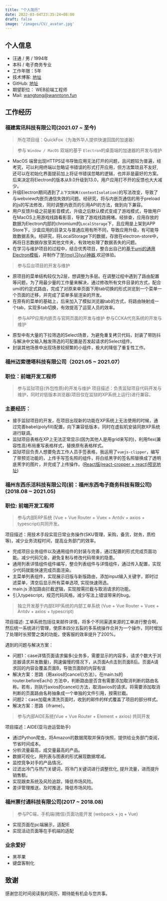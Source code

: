 ```yaml
---
title: "个人简历"
date: 2022-03-04T23:35:24+08:00
draft: false
image: '/images/CV/_avatar.jpg'
---
```


<!--more-->

## 个人信息
- 汪通 / 男 / 1994年
- 本科 / 电子商务专业
- 工作年限：5年
- 技术博客: [地址](https://wanntonn.github.io)
- GitHub: [地址](https://github.com/WannTonn)
- 期望职位： WEB前端工程师
- Mail: wangtong@wanntonn.fun

## 工作经历
### 福建紫讯科技有限公司(2021.07 ~ 至今)
> 所在项目组：QuickFox（为海外华人提供快速回国的加速器）

> 参与 `Window / MacOS` 双端的基于 `Electron`的桌面端的加速器的开发与维护
 - MacOS 端曾出现HTTPS证书导致应用无法打开的问题，且问题较为普遍，经考究，可以利用终端以忽略证书错误的形式打开应用，但方法繁琐且不友好, 还可以在初始化界面提前加上将证书错误忽略的逻辑，也并非是最好的方案。后来决定将Electron的版本从9.0升级到13.0，用户应用打不开的反馈也大大减少。
 - 升级Electron期间遇到了`上下文隔离(contextIsolation)`的写法改变，导致了与webview内嵌页通信失效的问题。经研究，将与内嵌页通信的用于preload的js的写法修改，同时调整内嵌页的引用API的方法，做到向下兼容。
 - 用户反馈升级之前是影音模式，升级之后默认模式变成了游戏模式，导致用户在MacOS上用游戏线路看影音，导致了游戏线路拥堵。经排查，应用存放的数据为Electron内部的chromium的`LocalStorage`下，且应用是上架到APP Store下，沙盒应用的目录又与普通应用有所不同，导致应用升级，有可能导致数据丢失。经研究，将LocalStorage下的数据，存放在electron-store中，再将日志数据存放至其他文件夹，有效地处理了数据丢失的问题。
 - 在学习与维护项目的过程中，结合优秀项目，整合出自己的[基于umi的通用Electron模板](https://github.com/WannTonn/electron-umi-template)，并制作了[学(mo)习(yu)神器](https://github.com/WannTonn/have-a-break),欢迎体验。
> 参与后台项目的开发与维护
 - 原项目的菜单结构较仅为2层，想调整为多层。在调整过程中遇到了路由配置等问题，为了用最少量的工作量来解决，通过修改所有文件目录的方式，配合umi的约定式路由，完成了对原来单页面下用tab切换的形式浏览到一个菜单一个页面的迁移，并完成了菜单多层渲染的开发。
 - 在原有的菜单的基础上，后来加入了模拟浏览器tab的方式，将路由映射成一个tab，实现多tab切换，有效提高了运营人员的效率。
> 参与APP应用内嵌页与官网页面的开发与维护
> 参与CCKA代充系统的开发与维护
 - 原型中有大量的下拉筛选的Select场景，为避免重复拷贝代码，封装了带防抖与解决中文输入触发筛选的可配置是否发起请求的Select组件。
 - 封装其他场景中出现场景较频繁的小组件，极大的降低了重复性工作。
### 福州迈索德塔科技有限公司（2021.05 ~ 2021.07）
### 职位：前端开发工程师
> 参与监狱项目(外包性质)的开发与维护
项目描述：负责监狱项目代码开发与维护，同时对低版本浏览器(项目仅在监狱的XP系统上运行)进行兼容。

### 主要经历：
 - 接手监狱项目的开发，在项目出现新的功能在XP系统上无法使用的时候，通过完善babel(polyfill)配置，向下兼容低版本，同时在虚拟机安装同款XP系统进行联调。
 - 监狱项目表格在XP上无法正常显示(因为其他人是用grid来写的)，利用flex(兼容性高)布局重写表格样式，替换原有表格样式。
 - 监狱项目负责人想要免去工作人员手签表格，我运用了`vuejs-clipper`，编写了带预览功能的，上传手写签名照的组件，将白纸黑字的签名照替换成了透明底黑字的图片，并完成了上传操作。([React版(react-cropper + react)预览地址](https://wanntonn.github.io/signaturer/))
### 福州东西乐活科技有限公司(前：福州东西电子商务科技有限公司) (2018.08 ~ 2021.05)
### 职位: 前端开发工程师
> 参与内部ERP系统 (Vue + Vue Router + Vuex + Antdv + axios + typescript)共同开发。

  项目描述：用技术手段实现日常业务操作(SKU管理，采购，备货，财务，质检等)，减少业务流程时间，提高业务部门的效率。

 - 完成项目业务组件以及通用组件的封装与完善，通过配置的形式完成页面功能。减少代码冗余，避免复制与修改代码带来的隐患。
 - 通用列表详情组件组件编写，整合列表组件与详情组件，通过传入配置，实现少代码就能快速完成页面渲染。
 - 主菜单列表组件，实现展示旧版与新版路由，添加input输入关键字，即时过滤菜单，清空后显示所有菜单选项, 实现快速筛选。
 - main.js 添加路由拦截逻辑，实现按需拦截与取消请求的功能。
 - 引入typescript，规范代码风格，减少写法上错误带来的bug。

> 独立开发基于内部ERP系统的内部工单系统 (Vue + Vue Router + Vuex + Antdv + axios + typescript)

 项目描述: 工单系统包括往来邮件详情，将多个不同渠道来源的工单进行整合啊，然后统一系统进行管理，使原本四分五裂的多系统操作合并为一个操作，同时增加了处理时长预警之类的功能，使客服的效率提升了200%。
 
 遇到的问题与解决方案：
  - 问题1：case详情页面请求偏多(业务多，需要显示的内容多，请求个数大于浏览器请求并发数量)，网速偏慢的情况下，从页面A点击到页面B后。页面A请求回的内容会覆盖页面B，导致页面B的内容有误
  - 解决方案：思路（用axios的cancel()方法）。在main.ts的 router.beforeEach() 方法中，判断路由是否含有需要添加取消判断的路由名称。若有，则执行axios的cancel()方法，取消axios的请求。将需要添加取消判断的页面路由名称抽象成一个单独的文件引用，按需拦截。
  - 问题2：case加载未清洗页面时，收到的邮件的样式覆盖了项目的部分样式。
  - 解决方案：思路（iframe）。

> 参与内部AIDE系统(Vue + Vue Router + Element + axios) 共同开发

 项目描述：AIDE(亚马逊运营助手)

 - 通过Python爬虫，将Amazon的数据爬取并保存快照，提供给业务部门查阅，节省时间成本。
 - 分析流量最高，成交量最高的产品。
 - 数据可视化，用列表与图表的形式展现数据增减。
 - 监控竞争对手的产品情况。
 - 过滤出冷门与热门关键词，将冷门关键词进行调整优化, 提升流量，进而提升销售额。
 - 实现跟卖系统及风险追踪，降低市场风险。
 - 差评管理推送，及时推送，降低市场风险。

### 福州票付通科技有限公司(2017 ~ 2018.08)

 > 参与PC端，手机端(微信)页面功能开发 (webpack + jq + Vue)

  - 实现页面在pc端展示，适配IE
  - 实现活动页面等在手机端的适配
### 业余爱好
 - 黑苹果
 - 键盘客制化

## 致谢
感谢您花时间阅读我的简历，期待能有机会与您共事。